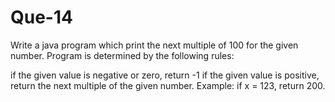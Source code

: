 Que-14
=======
Write a java program which print the next multiple of 100 for the given number.
Program is determined by the following rules:

if the given value is negative or zero, return -1
if the given value is positive, return the next multiple of the given number. Example: if x = 123, return 200.

